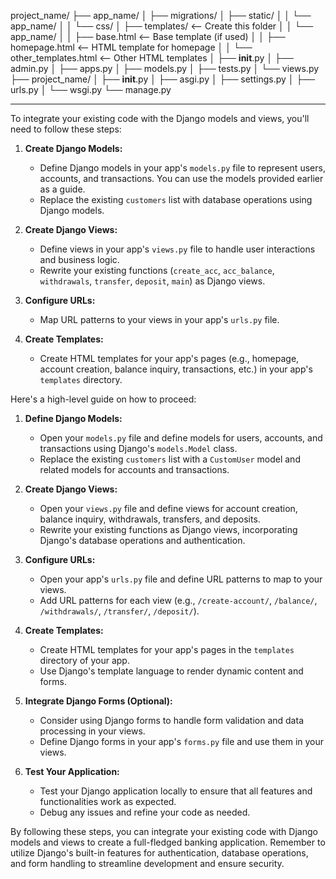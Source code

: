 project_name/
    ├── app_name/
    │   ├── migrations/
    │   ├── static/
    │   │   └── app_name/
    │   │       └── css/
    │   ├── templates/  <-- Create this folder
    │   │   └── app_name/
    │   │       ├── base.html  <-- Base template (if used)
    │   │       ├── homepage.html  <-- HTML template for homepage
    │   │       └── other_templates.html  <-- Other HTML templates
    │   ├── __init__.py
    │   ├── admin.py
    │   ├── apps.py
    │   ├── models.py
    │   ├── tests.py
    │   └── views.py
    ├── project_name/
    │   ├── __init__.py
    │   ├── asgi.py
    │   ├── settings.py
    │   ├── urls.py
    │   └── wsgi.py
    └── manage.py




--------------------------------------------
To integrate your existing code with the Django models and views, you'll need to follow these steps:

1. **Create Django Models:**
   - Define Django models in your app's `models.py` file to represent users, accounts, and transactions. You can use the models provided earlier as a guide.
   - Replace the existing `customers` list with database operations using Django models.

2. **Create Django Views:**
   - Define views in your app's `views.py` file to handle user interactions and business logic.
   - Rewrite your existing functions (`create_acc`, `acc_balance`, `withdrawals`, `transfer`, `deposit`, `main`) as Django views.

3. **Configure URLs:**
   - Map URL patterns to your views in your app's `urls.py` file.

4. **Create Templates:**
   - Create HTML templates for your app's pages (e.g., homepage, account creation, balance inquiry, transactions, etc.) in your app's `templates` directory.

Here's a high-level guide on how to proceed:

1. **Define Django Models:**
   - Open your `models.py` file and define models for users, accounts, and transactions using Django's `models.Model` class.
   - Replace the existing `customers` list with a `CustomUser` model and related models for accounts and transactions.

2. **Create Django Views:**
   - Open your `views.py` file and define views for account creation, balance inquiry, withdrawals, transfers, and deposits.
   - Rewrite your existing functions as Django views, incorporating Django's database operations and authentication.

3. **Configure URLs:**
   - Open your app's `urls.py` file and define URL patterns to map to your views.
   - Add URL patterns for each view (e.g., `/create-account/`, `/balance/`, `/withdrawals/`, `/transfer/`, `/deposit/`).

4. **Create Templates:**
   - Create HTML templates for your app's pages in the `templates` directory of your app.
   - Use Django's template language to render dynamic content and forms.

5. **Integrate Django Forms (Optional):**
   - Consider using Django forms to handle form validation and data processing in your views.
   - Define Django forms in your app's `forms.py` file and use them in your views.
 
6. **Test Your Application:**
   - Test your Django application locally to ensure that all features and functionalities work as expected.
   - Debug any issues and refine your code as needed.

By following these steps, you can integrate your existing code with Django models and views to create a full-fledged banking application. Remember to utilize Django's built-in features for authentication, database operations, and form handling to streamline development and ensure security.
